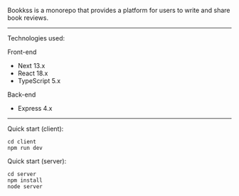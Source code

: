Bookkss is a monorepo that provides a platform for users to write and share book reviews. 

---

Technologies used:

Front-end
- Next 13.x
- React 18.x
- TypeScript 5.x

Back-end
- Express 4.x

---

Quick start (client):
```
cd client
npm run dev
```

Quick start (server):
```
cd server
npm install
node server
```
